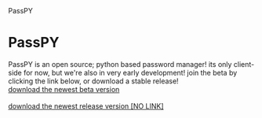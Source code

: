 <html>
<body>
<head><link rel="shortcut icon" href="favicon.ico" /> PassPY <head>
<h1>PassPY</h1>
<p>PassPY is an open source; python based password manager! its only client-side for now, but we're also in very early development! join the beta by clicking the link below, or download a stable release!
  <br> <a href="https://drive.google.com/uc?export=download&id=1OAIHT8MA4Friq6Poy2e814RJV8Pvs7HI" title="download passPY beta">download the newest beta version</a> <br> <br> <a href="" title="download passPY release">download the newest release version [NO LINK]</a> <br> </p>

</body>
</html>
